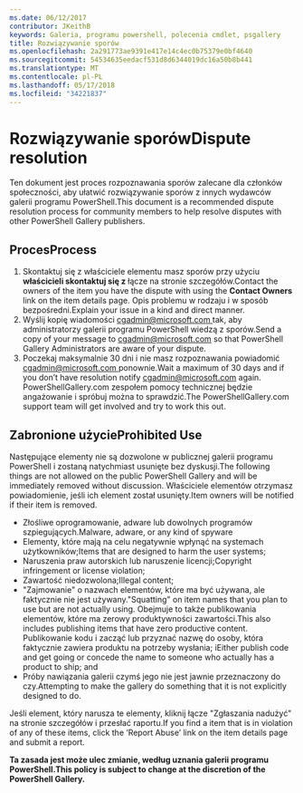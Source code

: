 ```yaml
---
ms.date: 06/12/2017
contributor: JKeithB
keywords: Galeria, programu powershell, polecenia cmdlet, psgallery
title: Rozwiązywanie sporów
ms.openlocfilehash: 2a291773ae9391e417e14c4ec0b75379e0bf4640
ms.sourcegitcommit: 54534635eedacf531d8d6344019dc16a50b8b441
ms.translationtype: MT
ms.contentlocale: pl-PL
ms.lasthandoff: 05/17/2018
ms.locfileid: "34221837"
---
```

# <a name="dispute-resolution"></a><span data-ttu-id="295cc-103">Rozwiązywanie sporów</span><span class="sxs-lookup"><span data-stu-id="295cc-103">Dispute resolution</span></span>

<span data-ttu-id="295cc-104">Ten dokument jest proces rozpoznawania sporów zalecane dla członków społeczności, aby ułatwić rozwiązywanie sporów z innych wydawców galerii programu PowerShell.</span><span class="sxs-lookup"><span data-stu-id="295cc-104">This document is a recommended dispute resolution process for community members to help resolve disputes with other PowerShell Gallery publishers.</span></span>

## <a name="process"></a><span data-ttu-id="295cc-105">Proces</span><span class="sxs-lookup"><span data-stu-id="295cc-105">Process</span></span>

1. <span data-ttu-id="295cc-106">Skontaktuj się z właściciele elementu masz sporów przy użyciu **właścicieli skontaktuj się z** łącze na stronie szczegółów.</span><span class="sxs-lookup"><span data-stu-id="295cc-106">Contact the owners of the item you have the dispute with using the **Contact Owners** link on the item details page.</span></span>
<span data-ttu-id="295cc-107">Opis problemu w rodzaju i w sposób bezpośredni.</span><span class="sxs-lookup"><span data-stu-id="295cc-107">Explain your issue in a kind and direct manner.</span></span>
2. <span data-ttu-id="295cc-108">Wyślij kopię wiadomości [ cgadmin@microsoft.com ](mailto:cgadmin@microsoft.com) tak, aby administratorzy galerii programu PowerShell wiedzą z sporów.</span><span class="sxs-lookup"><span data-stu-id="295cc-108">Send a copy of your message to [cgadmin@microsoft.com](mailto:cgadmin@microsoft.com) so that PowerShell Gallery Administrators are aware of your dispute.</span></span>
3. <span data-ttu-id="295cc-109">Poczekaj maksymalnie 30 dni i nie masz rozpoznawania powiadomić [ cgadmin@microsoft.com ](mailto:cgadmin@microsoft.com) ponownie.</span><span class="sxs-lookup"><span data-stu-id="295cc-109">Wait a maximum of 30 days and if you don’t have resolution notify [cgadmin@microsoft.com](mailto:cgadmin@microsoft.com) again.</span></span>
<span data-ttu-id="295cc-110">PowerShellGallery.com zespołem pomocy technicznej będzie angażowanie i spróbuj można to sprawdzić.</span><span class="sxs-lookup"><span data-stu-id="295cc-110">The PowerShellGallery.com support team will get involved and try to work this out.</span></span>


## <a name="prohibited-use"></a><span data-ttu-id="295cc-111">Zabronione użycie</span><span class="sxs-lookup"><span data-stu-id="295cc-111">Prohibited Use</span></span>

<span data-ttu-id="295cc-112">Następujące elementy nie są dozwolone w publicznej galerii programu PowerShell i zostaną natychmiast usunięte bez dyskusji.</span><span class="sxs-lookup"><span data-stu-id="295cc-112">The following things are not allowed on the public PowerShell Gallery and will be immediately removed without discussion.</span></span>  <span data-ttu-id="295cc-113">Właściciele elementów otrzymasz powiadomienie, jeśli ich element został usunięty.</span><span class="sxs-lookup"><span data-stu-id="295cc-113">Item owners will be notified if their item is removed.</span></span>

- <span data-ttu-id="295cc-114">Złośliwe oprogramowanie, adware lub dowolnych programów szpiegujących.</span><span class="sxs-lookup"><span data-stu-id="295cc-114">Malware, adware, or any kind of spyware</span></span>
- <span data-ttu-id="295cc-115">Elementy, które mają na celu negatywnie wpłynąć na systemach użytkowników;</span><span class="sxs-lookup"><span data-stu-id="295cc-115">Items that are designed to harm the user systems;</span></span>
- <span data-ttu-id="295cc-116">Naruszenia praw autorskich lub naruszenie licencji;</span><span class="sxs-lookup"><span data-stu-id="295cc-116">Copyright infringement or license violation;</span></span>
- <span data-ttu-id="295cc-117">Zawartość niedozwolona;</span><span class="sxs-lookup"><span data-stu-id="295cc-117">Illegal content;</span></span>
- <span data-ttu-id="295cc-118">"Zajmowanie" o nazwach elementów, które ma być używana, ale faktycznie nie jest używany.</span><span class="sxs-lookup"><span data-stu-id="295cc-118">"Squatting" on item names that you plan to use but are not actually using.</span></span> <span data-ttu-id="295cc-119">Obejmuje to także publikowania elementów, które ma zerowy produktywności zawartości.</span><span class="sxs-lookup"><span data-stu-id="295cc-119">This also includes publishing items that have zero productive content.</span></span>
<span data-ttu-id="295cc-120">Publikowanie kodu i zacząć lub przyznać nazwę do osoby, która faktycznie zawiera produktu na potrzeby wysłania; i</span><span class="sxs-lookup"><span data-stu-id="295cc-120">Either publish code and get going or concede the name to someone who actually has a product to ship; and</span></span>
- <span data-ttu-id="295cc-121">Próby nawiązania galerii czymś jego nie jest jawnie przeznaczony do czy.</span><span class="sxs-lookup"><span data-stu-id="295cc-121">Attempting to make the gallery do something that it is not explicitly designed to do.</span></span>


<span data-ttu-id="295cc-122">Jeśli element, który narusza te elementy, kliknij łącze "Zgłaszania nadużyć" na stronie szczegółów i przesłać raportu.</span><span class="sxs-lookup"><span data-stu-id="295cc-122">If you find a item that is in violation of any of these items, click the ‘Report Abuse’ link on the item details page and submit a report.</span></span>

<span data-ttu-id="295cc-123">**Ta zasada jest może ulec zmianie, według uznania galerii programu PowerShell.**</span><span class="sxs-lookup"><span data-stu-id="295cc-123">**This policy is subject to change at the discretion of the PowerShell Gallery.**</span></span>